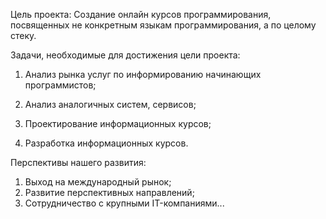 Цель проекта: Создание онлайн курсов программирования, посвященных не конкретным языкам программирования, а по целому стеку.

Задачи, необходимые для достижения цели проекта:

1. Анализ рынка услуг по информированию начинающих программистов;

2. Анализ аналогичных систем, сервисов;

3. Проектирование информационных курсов;

4. Разработка информационных курсов.

Перспективы нашего развития:

1.	Выход на международный рынок;
2.	Развитие перспективных направлений; 
3.	Сотрудничество с крупными IT-компаниями...
